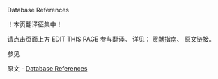  Database References

 ！本页翻译征集中！

请点击页面上方 EDIT THIS PAGE 参与翻译。
详见：
[贡献指南]( https://github.com/JinMuInfo/MongoDB-Manual-zh/blob/master/CONTRIBUTING.md )、
[原文链接](  https://docs.mongodb.com/manual/reference/database-references/  )。

 参见

原文 - [Database References]( https://docs.mongodb.com/manual/reference/database-references/ )

